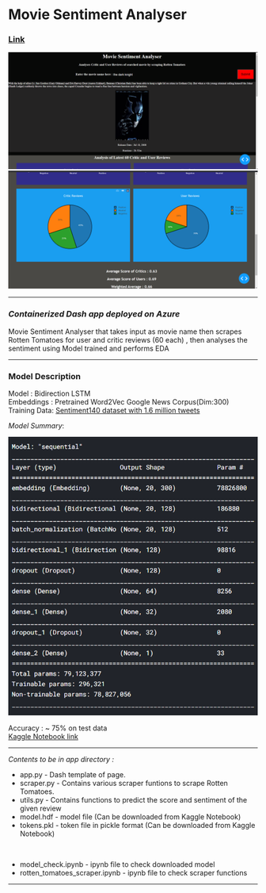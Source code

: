# Movie Sentiment Analyser
### [Link](https://sentimovie.azurewebsites.net/)
![alt text](https://github.com/Sanjay-Ganapathi/Movie_Sentiment_Analyser/blob/main/img/front.png "front page")
![alt text](https://github.com/Sanjay-Ganapathi/Movie_Sentiment_Analyser/blob/main/img/bottom.png "bottom")
***

### *Containerized Dash app deployed on Azure*

Movie Sentiment Analyser that takes input as movie name then scrapes Rotten Tomatoes for user and critic reviews (60 each) , then analyses the sentiment using Model trained and performs EDA 

---

### Model Description

Model : Bidirection LSTM <br/>
Embeddings : Pretrained Word2Vec Google News Corpus(Dim:300) <br/>
Training Data: [Sentiment140 dataset with 1.6 million tweets](https://www.kaggle.com/kazanova/sentiment140 "Dataset Link")
 
*Model Summary*:

![alt text](https://github.com/Sanjay-Ganapathi/Movie_Sentiment_Analyser/blob/main/img/model_summary.png "model_summary_image")


Accuracy : ~ 75% on test data <br/>
[Kaggle Notebook link](https://www.kaggle.com/ethanhunt1080/sentiment-analyzer "Descriptive notebook on Kaggle")

---
*Contents to be in app directory :*<br/>
  + app.py - Dash template of page.<br/>
  + scraper.py - Contains various scraper funtions to scrape Rotten Tomatoes.
  + utils.py - Contains functions to predict the score and sentiment of the given review
  + model.hdf - model file (Can be downloaded from Kaggle Notebook) 
  + tokens.pkl - token file in pickle format (Can be downloaded from Kaggle Notebook)
  <br/>
  
  + model_check.ipynb - ipynb file to check downloaded model
  + rotten_tomatoes_scraper.ipynb - ipynb file to check scraper functions
  ---
  
